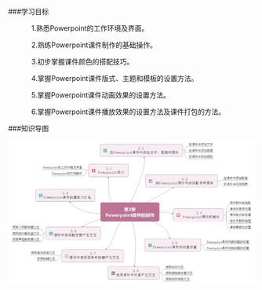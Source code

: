 ###学习目标

&nbsp;&nbsp;&nbsp;&nbsp;&nbsp;&nbsp;&nbsp;&nbsp;&nbsp;&nbsp;&nbsp;&nbsp;1.熟悉Powerpoint的工作环境及界面。

&nbsp;&nbsp;&nbsp;&nbsp;&nbsp;&nbsp;&nbsp;&nbsp;&nbsp;&nbsp;&nbsp;&nbsp;2.熟练Powerpoint课件制作的基础操作。

&nbsp;&nbsp;&nbsp;&nbsp;&nbsp;&nbsp;&nbsp;&nbsp;&nbsp;&nbsp;&nbsp;&nbsp;3.初步掌握课件颜色的搭配技巧。

&nbsp;&nbsp;&nbsp;&nbsp;&nbsp;&nbsp;&nbsp;&nbsp;&nbsp;&nbsp;&nbsp;&nbsp;4.掌握Powerpoint课件版式、主题和模板的设置方法。

&nbsp;&nbsp;&nbsp;&nbsp;&nbsp;&nbsp;&nbsp;&nbsp;&nbsp;&nbsp;&nbsp;&nbsp;5.掌握Powerpoint课件动画效果的设置方法。

&nbsp;&nbsp;&nbsp;&nbsp;&nbsp;&nbsp;&nbsp;&nbsp;&nbsp;&nbsp;&nbsp;&nbsp;6.掌握Powerpoint课件播放效果的设置方法及课件打包的方法。

###知识导图

![](/assets/3-0-1.jpg)
